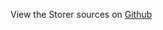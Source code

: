 
<!--
FrozenIsBool False
-->

View the Storer sources on [Github](https://github.com/Ledoux/ShareYourSystem/tree/master/ShareYourSystem/Noders/Installer)

